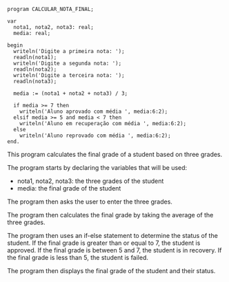 ```portugol
program CALCULAR_NOTA_FINAL;

var
  nota1, nota2, nota3: real;
  media: real;

begin
  writeln('Digite a primeira nota: ');
  readln(nota1);
  writeln('Digite a segunda nota: ');
  readln(nota2);
  writeln('Digite a terceira nota: ');
  readln(nota3);

  media := (nota1 + nota2 + nota3) / 3;

  if media >= 7 then
    writeln('Aluno aprovado com média ', media:6:2);
  elsif media >= 5 and media < 7 then
    writeln('Aluno em recuperação com média ', media:6:2);
  else
    writeln('Aluno reprovado com média ', media:6:2);
end.
```

This program calculates the final grade of a student based on three grades.

The program starts by declaring the variables that will be used:

* nota1, nota2, nota3: the three grades of the student
* media: the final grade of the student

The program then asks the user to enter the three grades.

The program then calculates the final grade by taking the average of the three grades.

The program then uses an if-else statement to determine the status of the student. If the final grade is greater than or equal to 7, the student is approved. If the final grade is between 5 and 7, the student is in recovery. If the final grade is less than 5, the student is failed.

The program then displays the final grade of the student and their status.